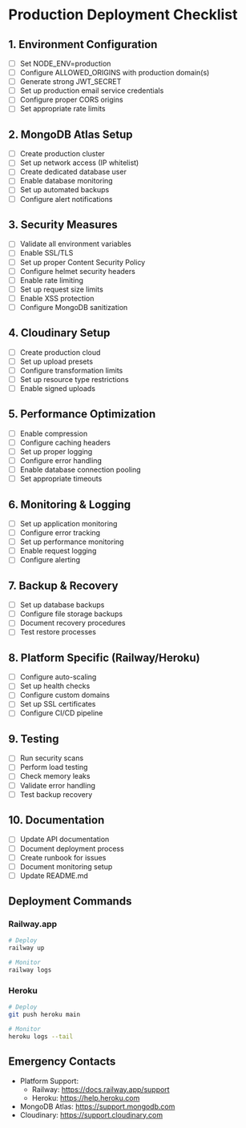# Production Deployment Checklist

## 1. Environment Configuration
- [ ] Set NODE_ENV=production
- [ ] Configure ALLOWED_ORIGINS with production domain(s)
- [ ] Generate strong JWT_SECRET
- [ ] Set up production email service credentials
- [ ] Configure proper CORS origins
- [ ] Set appropriate rate limits

## 2. MongoDB Atlas Setup
- [ ] Create production cluster
- [ ] Set up network access (IP whitelist)
- [ ] Create dedicated database user
- [ ] Enable database monitoring
- [ ] Set up automated backups
- [ ] Configure alert notifications

## 3. Security Measures
- [ ] Validate all environment variables
- [ ] Enable SSL/TLS
- [ ] Set up proper Content Security Policy
- [ ] Configure helmet security headers
- [ ] Enable rate limiting
- [ ] Set up request size limits
- [ ] Enable XSS protection
- [ ] Configure MongoDB sanitization

## 4. Cloudinary Setup
- [ ] Create production cloud
- [ ] Set up upload presets
- [ ] Configure transformation limits
- [ ] Set up resource type restrictions
- [ ] Enable signed uploads

## 5. Performance Optimization
- [ ] Enable compression
- [ ] Configure caching headers
- [ ] Set up proper logging
- [ ] Configure error handling
- [ ] Enable database connection pooling
- [ ] Set appropriate timeouts

## 6. Monitoring & Logging
- [ ] Set up application monitoring
- [ ] Configure error tracking
- [ ] Set up performance monitoring
- [ ] Enable request logging
- [ ] Configure alerting

## 7. Backup & Recovery
- [ ] Set up database backups
- [ ] Configure file storage backups
- [ ] Document recovery procedures
- [ ] Test restore processes

## 8. Platform Specific (Railway/Heroku)
- [ ] Configure auto-scaling
- [ ] Set up health checks
- [ ] Configure custom domains
- [ ] Set up SSL certificates
- [ ] Configure CI/CD pipeline

## 9. Testing
- [ ] Run security scans
- [ ] Perform load testing
- [ ] Check memory leaks
- [ ] Validate error handling
- [ ] Test backup recovery

## 10. Documentation
- [ ] Update API documentation
- [ ] Document deployment process
- [ ] Create runbook for issues
- [ ] Document monitoring setup
- [ ] Update README.md

## Deployment Commands

### Railway.app
```bash
# Deploy
railway up

# Monitor
railway logs
```

### Heroku
```bash
# Deploy
git push heroku main

# Monitor
heroku logs --tail
```

## Emergency Contacts

- Platform Support:
  * Railway: https://docs.railway.app/support
  * Heroku: https://help.heroku.com
- MongoDB Atlas: https://support.mongodb.com
- Cloudinary: https://support.cloudinary.com